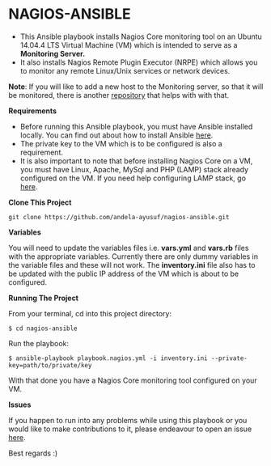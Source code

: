 # NAGIOS-ANSIBLE
- This Ansible playbook installs Nagios Core monitoring tool on an Ubuntu 14.04.4 LTS Virtual Machine (VM) which is intended to serve as a **Monitoring Server.** 
- It also installs Nagios Remote Plugin Executor (NRPE) which allows you to monitor any remote Linux/Unix services or network devices.

**Note**:
If you will like to add a new host to the Monitoring server, so that it will be monitored, there is another [repository](https://github.com/andela-ayusuf/nagios-ansible-remote) that helps with with that.

**Requirements**

- Before running this Ansible playbook, you must have Ansible installed locally. You can find out about how to install Ansible [here](http://docs.ansible.com/ansible/intro_installation.html).
- The private key to the VM which is to be configured is also a requirement.
- It is also important to note that before installing Nagios Core on a VM, you must have Linux, Apache, MySql and PHP (LAMP) stack already configured on the VM. If you need help configuring LAMP stack, go [here](https://github.com/andela-ayusuf/lamp-stack-config-mgt).


**Clone This Project**
```
git clone https://github.com/andela-ayusuf/nagios-ansible.git
```

**Variables**

You will need to update the variables files i.e. **vars.yml** and **vars.rb** files with the appropriate variables. Currently there are only dummy variables in the variable files and these will not work. The **inventory.ini** file also has to be updated with the public IP address of the VM which is about to be configured.


**Running The Project**

From your terminal, cd into this project directory:

```
$ cd nagios-ansible
```
Run the playbook:
```
$ ansible-playbook playbook.nagios.yml -i inventory.ini --private-key=path/to/private/key
```
With that done you have a Nagios Core monitoring tool configured on your VM.

**Issues**

If you happen to run into any problems while using this playbook or you would like to make contributions to it, please endeavour to open an issue [here](https://github.com/andela-ayusuf/nagios-ansible/issues).

Best regards :)